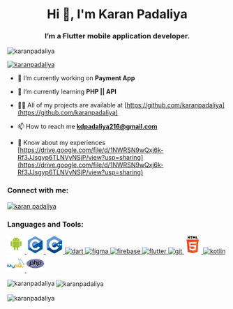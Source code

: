 <h1 align="center">Hi 👋, I'm Karan Padaliya</h1>
<h3 align="center">I’m a Flutter mobile application developer.</h3>

<p align="left"> <img src="https://komarev.com/ghpvc/?username=karanpadaliya&label=Profile%20views&color=0e75b6&style=flat" alt="karanpadaliya" /> </p>

<p align="left"> <a href="https://github.com/ryo-ma/github-profile-trophy"><img src="https://github-profile-trophy.vercel.app/?username=karanpadaliya" alt="karanpadaliya" /></a> </p>

- 🔭 I’m currently working on **Payment App**

- 🌱 I’m currently learning **PHP || API**

- 👨‍💻 All of my projects are available at [https://github.com/karanpadaliya](https://github.com/karanpadaliya)

- 📫 How to reach me **kdpadaliya216@gmail.com**

- 📄 Know about my experiences [https://drive.google.com/file/d/1NWRSN9wQxj6k-Rf3JJsgyp6TLNVyNSjP/view?usp=sharing](https://drive.google.com/file/d/1NWRSN9wQxj6k-Rf3JJsgyp6TLNVyNSjP/view?usp=sharing)

<h3 align="left">Connect with me:</h3>
<p align="left">
<a href="https://linkedin.com/in/karan padaliya" target="blank"><img align="center" src="https://raw.githubusercontent.com/rahuldkjain/github-profile-readme-generator/master/src/images/icons/Social/linked-in-alt.svg" alt="karan padaliya" height="30" width="40" /></a>
</p>

<h3 align="left">Languages and Tools:</h3>
<p align="left"> <a href="https://developer.android.com" target="_blank" rel="noreferrer"> <img src="https://raw.githubusercontent.com/devicons/devicon/master/icons/android/android-original-wordmark.svg" alt="android" width="40" height="40"/> </a> <a href="https://www.cprogramming.com/" target="_blank" rel="noreferrer"> <img src="https://raw.githubusercontent.com/devicons/devicon/master/icons/c/c-original.svg" alt="c" width="40" height="40"/> </a> <a href="https://www.w3schools.com/cpp/" target="_blank" rel="noreferrer"> <img src="https://raw.githubusercontent.com/devicons/devicon/master/icons/cplusplus/cplusplus-original.svg" alt="cplusplus" width="40" height="40"/> </a> <a href="https://dart.dev" target="_blank" rel="noreferrer"> <img src="https://www.vectorlogo.zone/logos/dartlang/dartlang-icon.svg" alt="dart" width="40" height="40"/> </a> <a href="https://www.figma.com/" target="_blank" rel="noreferrer"> <img src="https://www.vectorlogo.zone/logos/figma/figma-icon.svg" alt="figma" width="40" height="40"/> </a> <a href="https://firebase.google.com/" target="_blank" rel="noreferrer"> <img src="https://www.vectorlogo.zone/logos/firebase/firebase-icon.svg" alt="firebase" width="40" height="40"/> </a> <a href="https://flutter.dev" target="_blank" rel="noreferrer"> <img src="https://www.vectorlogo.zone/logos/flutterio/flutterio-icon.svg" alt="flutter" width="40" height="40"/> </a> <a href="https://git-scm.com/" target="_blank" rel="noreferrer"> <img src="https://www.vectorlogo.zone/logos/git-scm/git-scm-icon.svg" alt="git" width="40" height="40"/> </a> <a href="https://www.w3.org/html/" target="_blank" rel="noreferrer"> <img src="https://raw.githubusercontent.com/devicons/devicon/master/icons/html5/html5-original-wordmark.svg" alt="html5" width="40" height="40"/> </a> <a href="https://kotlinlang.org" target="_blank" rel="noreferrer"> <img src="https://www.vectorlogo.zone/logos/kotlinlang/kotlinlang-icon.svg" alt="kotlin" width="40" height="40"/> </a> <a href="https://www.mysql.com/" target="_blank" rel="noreferrer"> <img src="https://raw.githubusercontent.com/devicons/devicon/master/icons/mysql/mysql-original-wordmark.svg" alt="mysql" width="40" height="40"/> </a> <a href="https://www.php.net" target="_blank" rel="noreferrer"> <img src="https://raw.githubusercontent.com/devicons/devicon/master/icons/php/php-original.svg" alt="php" width="40" height="40"/> </a> </p>

<p><img align="left" src="https://github-readme-stats.vercel.app/api/top-langs?username=karanpadaliya&show_icons=true&locale=en&layout=compact" alt="karanpadaliya" /></p>

<p>&nbsp;<img align="center" src="https://github-readme-stats.vercel.app/api?username=karanpadaliya&show_icons=true&locale=en" alt="karanpadaliya" /></p>

<p><img align="center" src="https://github-readme-streak-stats.herokuapp.com/?user=karanpadaliya&" alt="karanpadaliya" /></p>
